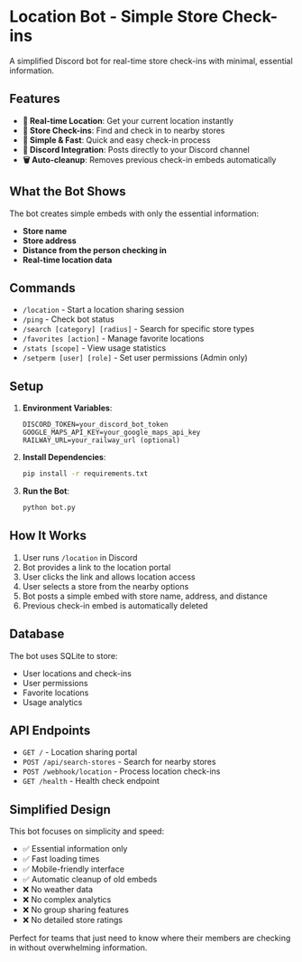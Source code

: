 # Location Bot - Simple Store Check-ins

A simplified Discord bot for real-time store check-ins with minimal, essential information.

## Features

- **📍 Real-time Location**: Get your current location instantly
- **🏪 Store Check-ins**: Find and check in to nearby stores
- **📱 Simple & Fast**: Quick and easy check-in process
- **💬 Discord Integration**: Posts directly to your Discord channel
- **🗑️ Auto-cleanup**: Removes previous check-in embeds automatically

## What the Bot Shows

The bot creates simple embeds with only the essential information:
- **Store name**
- **Store address**
- **Distance from the person checking in**
- **Real-time location data**

## Commands

- `/location` - Start a location sharing session
- `/ping` - Check bot status
- `/search [category] [radius]` - Search for specific store types
- `/favorites [action]` - Manage favorite locations
- `/stats [scope]` - View usage statistics
- `/setperm [user] [role]` - Set user permissions (Admin only)

## Setup

1. **Environment Variables**:
   ```
   DISCORD_TOKEN=your_discord_bot_token
   GOOGLE_MAPS_API_KEY=your_google_maps_api_key
   RAILWAY_URL=your_railway_url (optional)
   ```

2. **Install Dependencies**:
   ```bash
   pip install -r requirements.txt
   ```

3. **Run the Bot**:
   ```bash
   python bot.py
   ```

## How It Works

1. User runs `/location` in Discord
2. Bot provides a link to the location portal
3. User clicks the link and allows location access
4. User selects a store from the nearby options
5. Bot posts a simple embed with store name, address, and distance
6. Previous check-in embed is automatically deleted

## Database

The bot uses SQLite to store:
- User locations and check-ins
- User permissions
- Favorite locations
- Usage analytics

## API Endpoints

- `GET /` - Location sharing portal
- `POST /api/search-stores` - Search for nearby stores
- `POST /webhook/location` - Process location check-ins
- `GET /health` - Health check endpoint

## Simplified Design

This bot focuses on simplicity and speed:
- ✅ Essential information only
- ✅ Fast loading times
- ✅ Mobile-friendly interface
- ✅ Automatic cleanup of old embeds
- ❌ No weather data
- ❌ No complex analytics
- ❌ No group sharing features
- ❌ No detailed store ratings

Perfect for teams that just need to know where their members are checking in without overwhelming information.